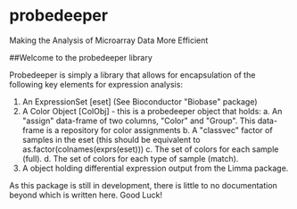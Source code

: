# probedeeper
Making the Analysis of Microarray Data More Efficient

##Welcome to the probedeeper library

Probedeeper is simply a library that allows for encapsulation of the following key elements for expression analysis:

1. An ExpressionSet [eset] (See Bioconductor "Biobase" package)
2. A Color Object [ColObj] - this is a probedeeper object that holds:
  a. An "assign" data-frame of two columns, "Color" and "Group".  This data-frame is a repository for color assignments
  b. A "classvec" factor of samples in the eset (this should be equivalent to as.factor(colnames(exprs(eset)))
  c. The set of colors for each sample (full).
  d. The set of colors for each type of sample (match).
3. A object holding differential expression output from the Limma package.

As this package is still in development, there is little to no documentation beyond which is written here.  Good Luck!
